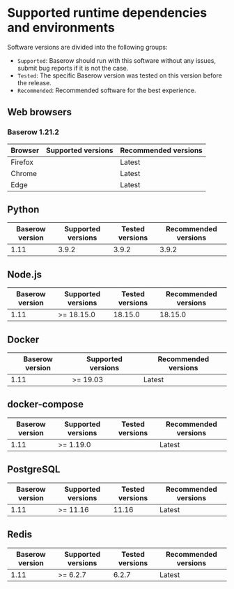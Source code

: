 # Supported runtime dependencies and environments

Software versions are divided into the following groups:

* `Supported`: Baserow should run with this software without any issues, submit bug
  reports if it is not the case.
* `Tested`: The specific Baserow version was tested on this version 
  before the release.
* `Recommended`: Recommended software for the best experience.  

## Web browsers

### Baserow 1.21.2

Browser         | Supported versions | Recommended versions
----------------|--------------------|--------------------
Firefox         |                    | Latest
Chrome          |                    | Latest
Edge            |                    | Latest

## Python

Baserow version | Supported versions | Tested versions | Recommended versions
----------------|--------------------|-----------------|---------------------
1.11            | 3.9.2             | 3.9.2          | 3.9.2

## Node.js

Baserow version | Supported versions | Tested versions | Recommended versions
----------------|--------------------|-----------------|---------------------
1.11            | >= 18.15.0         | 18.15.0         | 18.15.0

## Docker

Baserow version | Supported versions | Recommended versions
----------------|--------------------|---------------------
1.11            | >= 19.03           | Latest

## docker-compose

Baserow version | Supported versions | Tested versions | Recommended versions
----------------|--------------------|-----------------|---------------------
1.11            | >= 1.19.0          |                 | Latest

## PostgreSQL

Baserow version | Supported versions | Tested versions | Recommended versions
----------------|--------------------|-----------------|---------------------
1.11            | >= 11.16           |  11.16          | Latest

## Redis

Baserow version | Supported versions | Tested versions | Recommended versions
----------------|--------------------|-----------------|---------------------
1.11            | >= 6.2.7           |  6.2.7          | Latest





